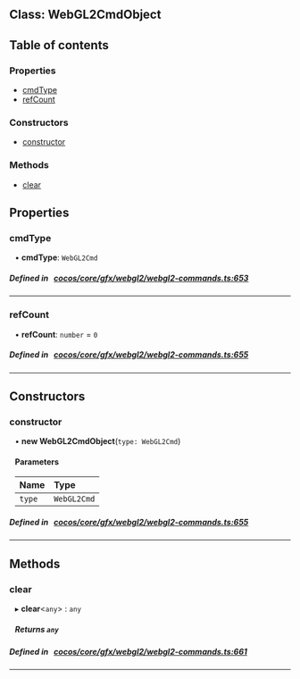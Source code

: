 
## Class: WebGL2CmdObject





<div class="table-of-content">
<h2>Table of contents</h2>


### Properties

- [ cmdType](#cmdType)
- [ refCount](#refCount)

### Constructors

- [ constructor](#constructor)

### Methods

- [ clear](#clear)
</div>

## Properties


### cmdType
<div style="margin-left: 10px;">




•  **cmdType**:
`WebGL2Cmd` 
</div>

##### Defined in &nbsp;   [cocos/core/gfx/webgl2/webgl2-commands.ts:653](https://github.com/cocos-creator/engine/blob/c7bf6b8a9/cocos/core/gfx/webgl2/webgl2-commands.ts#L653)&nbsp;


___


### refCount
<div style="margin-left: 10px;">




•  **refCount**:
`number`  = `0`
</div>

##### Defined in &nbsp;   [cocos/core/gfx/webgl2/webgl2-commands.ts:655](https://github.com/cocos-creator/engine/blob/c7bf6b8a9/cocos/core/gfx/webgl2/webgl2-commands.ts#L655)&nbsp;


___

<!---->
## Constructors


### constructor
<div style="margin-left: 10px;">

• **new WebGL2CmdObject**(`type: WebGL2Cmd`)

#### Parameters
| Name | Type |
| :------ | :------ |
| `type` | `WebGL2Cmd` |





</div>

##### Defined in &nbsp;   [cocos/core/gfx/webgl2/webgl2-commands.ts:655](https://github.com/cocos-creator/engine/blob/c7bf6b8a9/cocos/core/gfx/webgl2/webgl2-commands.ts#L655)&nbsp;


---

<!---->
## Methods

### clear
<div style="margin-left: 10px;">

▸   **clear**<`any`\> : `any`




<!---->
<!--    #### Returns `any` -->
<!---->


##### Returns `any`




</div>

##### Defined in &nbsp;   [cocos/core/gfx/webgl2/webgl2-commands.ts:661](https://github.com/cocos-creator/engine/blob/c7bf6b8a9/cocos/core/gfx/webgl2/webgl2-commands.ts#L661)&nbsp;
___
<!---->



